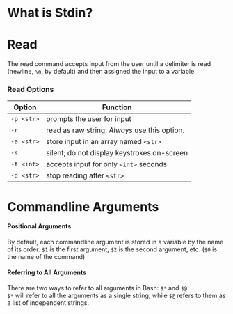 # What is Stdin?

# Read
The read command accepts input from the user until a delimiter is read (newline, `\n`, by default) and then assigned the input to a variable. <br />

### Read Options
| Option | Function |
| ------ | -------- |
| `-p <str>` | prompts the user for input |
| `-r` | read as raw string. _Always_ use this option. |
| `-a <str>` | store input in an array named `<str>` |
| `-s` | silent; do not display keystrokes on-screen |
| `-t <int>` | accepts input for only `<int>` seconds |
| `-d <str>` | stop reading after `<str>` |


# Commandline Arguments
#### Positional Arguments
By default, each commandline argument is stored in a variable by the name of its order. `$1` is the first argument, `$2` is the second argument, etc. 
(`$0` is the name of the command)

#### Referring to All Arguments
There are two ways to refer to all arguments in Bash: `$*` and `$@`. <br />
`$*` will refer to all the arguments as a single string, while `$@` refers to them as a list of independent strings.
